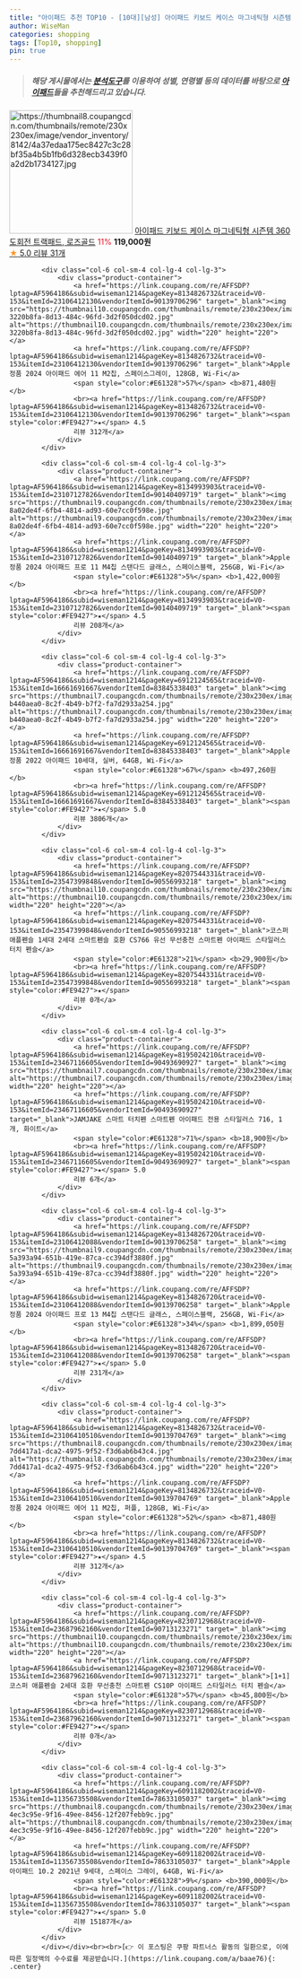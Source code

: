 ```yaml
---
title: "아이패드 추천 TOP10 - [10대][남성] 아이패드 키보드 케이스 마그네틱형 시즌템 360도회전 트랙패드, 로즈골드"
author: WiseMan
categories: shopping
tags: [Top10, shopping]
pin: true
---
```


> ##### 해당 게시물에서는 [**분석도구**](https://itemscout.io/)를 이용하여 **성별**, **연령별** 등의 데이터를 바탕으로 [**아이패드**](https://link.coupang.com/a/baae76)들을 추천해드리고 있습니다.
<div class="container"><div class="row">
            <div class="col-6 col-sm-4 col-lg-4 col-lg-3">
                <div class="product-container">
                    <a href="https://link.coupang.com/re/AFFSDP?lptag=AF5964186&subid=wiseman1214&pageKey=7359884041&traceid=V0-153&itemId=18959645543&vendorItemId=86237018178" target="_blank"><img src="https://thumbnail8.coupangcdn.com/thumbnails/remote/230x230ex/image/vendor_inventory/8142/4a37edaa175ec8427c3c28bf35a4b5b1fb6d328ecb3439f0a2d2b1734127.jpg" alt="https://thumbnail8.coupangcdn.com/thumbnails/remote/230x230ex/image/vendor_inventory/8142/4a37edaa175ec8427c3c28bf35a4b5b1fb6d328ecb3439f0a2d2b1734127.jpg" width="220" height="220"></a>
                    <a href="https://link.coupang.com/re/AFFSDP?lptag=AF5964186&subid=wiseman1214&pageKey=7359884041&traceid=V0-153&itemId=18959645543&vendorItemId=86237018178" target="_blank">아이패드 키보드 케이스 마그네틱형 시즌템 360도회전 트랙패드, 로즈골드</a>
                    <span style="color:#E61328">11%</span> <b>119,000원</b>
                    <br><a href="https://link.coupang.com/re/AFFSDP?lptag=AF5964186&subid=wiseman1214&pageKey=7359884041&traceid=V0-153&itemId=18959645543&vendorItemId=86237018178" target="_blank"><span style="color:#FE9427">★</span> 5.0
                    리뷰 31개</a>
                </div>
            </div>
            
            <div class="col-6 col-sm-4 col-lg-4 col-lg-3">
                <div class="product-container">
                    <a href="https://link.coupang.com/re/AFFSDP?lptag=AF5964186&subid=wiseman1214&pageKey=8134826732&traceid=V0-153&itemId=23106412130&vendorItemId=90139706296" target="_blank"><img src="https://thumbnail10.coupangcdn.com/thumbnails/remote/230x230ex/image/retail/images/2802488559519075-3220b8fa-8d13-484c-96fd-3d2f050dcd02.jpg" alt="https://thumbnail10.coupangcdn.com/thumbnails/remote/230x230ex/image/retail/images/2802488559519075-3220b8fa-8d13-484c-96fd-3d2f050dcd02.jpg" width="220" height="220"></a>
                    <a href="https://link.coupang.com/re/AFFSDP?lptag=AF5964186&subid=wiseman1214&pageKey=8134826732&traceid=V0-153&itemId=23106412130&vendorItemId=90139706296" target="_blank">Apple 정품 2024 아이패드 에어 11 M2칩, 스페이스그레이, 128GB, Wi-Fi</a>
                    <span style="color:#E61328">57%</span> <b>871,480원</b>
                    <br><a href="https://link.coupang.com/re/AFFSDP?lptag=AF5964186&subid=wiseman1214&pageKey=8134826732&traceid=V0-153&itemId=23106412130&vendorItemId=90139706296" target="_blank"><span style="color:#FE9427">★</span> 4.5
                    리뷰 312개</a>
                </div>
            </div>
            
            <div class="col-6 col-sm-4 col-lg-4 col-lg-3">
                <div class="product-container">
                    <a href="https://link.coupang.com/re/AFFSDP?lptag=AF5964186&subid=wiseman1214&pageKey=8134993903&traceid=V0-153&itemId=23107127826&vendorItemId=90140409719" target="_blank"><img src="https://thumbnail9.coupangcdn.com/thumbnails/remote/230x230ex/image/retail/images/705912796736831-8a02de4f-6fb4-4814-ad93-60e7cc0f598e.jpg" alt="https://thumbnail9.coupangcdn.com/thumbnails/remote/230x230ex/image/retail/images/705912796736831-8a02de4f-6fb4-4814-ad93-60e7cc0f598e.jpg" width="220" height="220"></a>
                    <a href="https://link.coupang.com/re/AFFSDP?lptag=AF5964186&subid=wiseman1214&pageKey=8134993903&traceid=V0-153&itemId=23107127826&vendorItemId=90140409719" target="_blank">Apple 정품 2024 아이패드 프로 11 M4칩 스탠다드 글래스, 스페이스블랙, 256GB, Wi-Fi</a>
                    <span style="color:#E61328">5%</span> <b>1,422,000원</b>
                    <br><a href="https://link.coupang.com/re/AFFSDP?lptag=AF5964186&subid=wiseman1214&pageKey=8134993903&traceid=V0-153&itemId=23107127826&vendorItemId=90140409719" target="_blank"><span style="color:#FE9427">★</span> 4.5
                    리뷰 208개</a>
                </div>
            </div>
            
            <div class="col-6 col-sm-4 col-lg-4 col-lg-3">
                <div class="product-container">
                    <a href="https://link.coupang.com/re/AFFSDP?lptag=AF5964186&subid=wiseman1214&pageKey=6912124565&traceid=V0-153&itemId=16661691667&vendorItemId=83845338403" target="_blank"><img src="https://thumbnail7.coupangcdn.com/thumbnails/remote/230x230ex/image/retail/images/1811253366753262-b440aea0-8c2f-4b49-b7f2-fa7d2933a254.jpg" alt="https://thumbnail7.coupangcdn.com/thumbnails/remote/230x230ex/image/retail/images/1811253366753262-b440aea0-8c2f-4b49-b7f2-fa7d2933a254.jpg" width="220" height="220"></a>
                    <a href="https://link.coupang.com/re/AFFSDP?lptag=AF5964186&subid=wiseman1214&pageKey=6912124565&traceid=V0-153&itemId=16661691667&vendorItemId=83845338403" target="_blank">Apple 정품 2022 아이패드 10세대, 실버, 64GB, Wi-Fi</a>
                    <span style="color:#E61328">67%</span> <b>497,260원</b>
                    <br><a href="https://link.coupang.com/re/AFFSDP?lptag=AF5964186&subid=wiseman1214&pageKey=6912124565&traceid=V0-153&itemId=16661691667&vendorItemId=83845338403" target="_blank"><span style="color:#FE9427">★</span> 5.0
                    리뷰 3806개</a>
                </div>
            </div>
            
            <div class="col-6 col-sm-4 col-lg-4 col-lg-3">
                <div class="product-container">
                    <a href="https://link.coupang.com/re/AFFSDP?lptag=AF5964186&subid=wiseman1214&pageKey=8207544331&traceid=V0-153&itemId=23547399848&vendorItemId=90556993218" target="_blank"><img src="https://thumbnail10.coupangcdn.com/thumbnails/remote/230x230ex/image/vendor_inventory/b3a2/034127194b976b2973e9341e7bd3cc8d1253b1c71c08c8bc1722eee9fea9.jpg" alt="https://thumbnail10.coupangcdn.com/thumbnails/remote/230x230ex/image/vendor_inventory/b3a2/034127194b976b2973e9341e7bd3cc8d1253b1c71c08c8bc1722eee9fea9.jpg" width="220" height="220"></a>
                    <a href="https://link.coupang.com/re/AFFSDP?lptag=AF5964186&subid=wiseman1214&pageKey=8207544331&traceid=V0-153&itemId=23547399848&vendorItemId=90556993218" target="_blank">코스퍼 애플펜슬 1세대 2세대 스마트펜슬 호환 CS766 유선 무선충천 스마트펜 아이패드 스타일러스 터치 펜슬</a>
                    <span style="color:#E61328">21%</span> <b>29,900원</b>
                    <br><a href="https://link.coupang.com/re/AFFSDP?lptag=AF5964186&subid=wiseman1214&pageKey=8207544331&traceid=V0-153&itemId=23547399848&vendorItemId=90556993218" target="_blank"><span style="color:#FE9427">★</span> 
                    리뷰 0개</a>
                </div>
            </div>
            
            <div class="col-6 col-sm-4 col-lg-4 col-lg-3">
                <div class="product-container">
                    <a href="https://link.coupang.com/re/AFFSDP?lptag=AF5964186&subid=wiseman1214&pageKey=8195024210&traceid=V0-153&itemId=23467116605&vendorItemId=90493690927" target="_blank"><img src="https://thumbnail7.coupangcdn.com/thumbnails/remote/230x230ex/image/vendor_inventory/9187/a672bf83945098e6765af0611712bd30e8640108e0cedb2bf5cdfb4d8724.jpg" alt="https://thumbnail7.coupangcdn.com/thumbnails/remote/230x230ex/image/vendor_inventory/9187/a672bf83945098e6765af0611712bd30e8640108e0cedb2bf5cdfb4d8724.jpg" width="220" height="220"></a>
                    <a href="https://link.coupang.com/re/AFFSDP?lptag=AF5964186&subid=wiseman1214&pageKey=8195024210&traceid=V0-153&itemId=23467116605&vendorItemId=90493690927" target="_blank">JAMJAKE 스마트 터치펜 스마트펜 아이패드 전용 스타일러스 716, 1개, 화이트</a>
                    <span style="color:#E61328">71%</span> <b>18,900원</b>
                    <br><a href="https://link.coupang.com/re/AFFSDP?lptag=AF5964186&subid=wiseman1214&pageKey=8195024210&traceid=V0-153&itemId=23467116605&vendorItemId=90493690927" target="_blank"><span style="color:#FE9427">★</span> 5.0
                    리뷰 6개</a>
                </div>
            </div>
            
            <div class="col-6 col-sm-4 col-lg-4 col-lg-3">
                <div class="product-container">
                    <a href="https://link.coupang.com/re/AFFSDP?lptag=AF5964186&subid=wiseman1214&pageKey=8134826720&traceid=V0-153&itemId=23106412088&vendorItemId=90139706258" target="_blank"><img src="https://thumbnail9.coupangcdn.com/thumbnails/remote/230x230ex/image/retail/images/707670420906364-5a393a94-651b-419e-87ca-cc394df3880f.jpg" alt="https://thumbnail9.coupangcdn.com/thumbnails/remote/230x230ex/image/retail/images/707670420906364-5a393a94-651b-419e-87ca-cc394df3880f.jpg" width="220" height="220"></a>
                    <a href="https://link.coupang.com/re/AFFSDP?lptag=AF5964186&subid=wiseman1214&pageKey=8134826720&traceid=V0-153&itemId=23106412088&vendorItemId=90139706258" target="_blank">Apple 정품 2024 아이패드 프로 13 M4칩 스탠다드 글래스, 스페이스블랙, 256GB, Wi-Fi</a>
                    <span style="color:#E61328">34%</span> <b>1,899,050원</b>
                    <br><a href="https://link.coupang.com/re/AFFSDP?lptag=AF5964186&subid=wiseman1214&pageKey=8134826720&traceid=V0-153&itemId=23106412088&vendorItemId=90139706258" target="_blank"><span style="color:#FE9427">★</span> 5.0
                    리뷰 231개</a>
                </div>
            </div>
            
            <div class="col-6 col-sm-4 col-lg-4 col-lg-3">
                <div class="product-container">
                    <a href="https://link.coupang.com/re/AFFSDP?lptag=AF5964186&subid=wiseman1214&pageKey=8134826732&traceid=V0-153&itemId=23106410510&vendorItemId=90139704769" target="_blank"><img src="https://thumbnail8.coupangcdn.com/thumbnails/remote/230x230ex/image/retail/images/2805005803672712-7dd417a1-dca2-4975-9f52-f3d6ab6b43c4.jpg" alt="https://thumbnail8.coupangcdn.com/thumbnails/remote/230x230ex/image/retail/images/2805005803672712-7dd417a1-dca2-4975-9f52-f3d6ab6b43c4.jpg" width="220" height="220"></a>
                    <a href="https://link.coupang.com/re/AFFSDP?lptag=AF5964186&subid=wiseman1214&pageKey=8134826732&traceid=V0-153&itemId=23106410510&vendorItemId=90139704769" target="_blank">Apple 정품 2024 아이패드 에어 11 M2칩, 퍼플, 128GB, Wi-Fi</a>
                    <span style="color:#E61328">52%</span> <b>871,480원</b>
                    <br><a href="https://link.coupang.com/re/AFFSDP?lptag=AF5964186&subid=wiseman1214&pageKey=8134826732&traceid=V0-153&itemId=23106410510&vendorItemId=90139704769" target="_blank"><span style="color:#FE9427">★</span> 4.5
                    리뷰 312개</a>
                </div>
            </div>
            
            <div class="col-6 col-sm-4 col-lg-4 col-lg-3">
                <div class="product-container">
                    <a href="https://link.coupang.com/re/AFFSDP?lptag=AF5964186&subid=wiseman1214&pageKey=8230712968&traceid=V0-153&itemId=23687962160&vendorItemId=90713123271" target="_blank"><img src="https://thumbnail10.coupangcdn.com/thumbnails/remote/230x230ex/image/vendor_inventory/61fb/914d4ff6dba518076f0496fc150a18acf91f7d434bfc7d5efba302690239.jpg" alt="https://thumbnail10.coupangcdn.com/thumbnails/remote/230x230ex/image/vendor_inventory/61fb/914d4ff6dba518076f0496fc150a18acf91f7d434bfc7d5efba302690239.jpg" width="220" height="220"></a>
                    <a href="https://link.coupang.com/re/AFFSDP?lptag=AF5964186&subid=wiseman1214&pageKey=8230712968&traceid=V0-153&itemId=23687962160&vendorItemId=90713123271" target="_blank">[1+1] 코스퍼 애플펜슬 2세대 호환 무선충천 스마트펜 CS10P 아이패드 스타일러스 터치 펜슬</a>
                    <span style="color:#E61328">57%</span> <b>45,800원</b>
                    <br><a href="https://link.coupang.com/re/AFFSDP?lptag=AF5964186&subid=wiseman1214&pageKey=8230712968&traceid=V0-153&itemId=23687962160&vendorItemId=90713123271" target="_blank"><span style="color:#FE9427">★</span> 
                    리뷰 0개</a>
                </div>
            </div>
            
            <div class="col-6 col-sm-4 col-lg-4 col-lg-3">
                <div class="product-container">
                    <a href="https://link.coupang.com/re/AFFSDP?lptag=AF5964186&subid=wiseman1214&pageKey=6091182002&traceid=V0-153&itemId=11356735508&vendorItemId=78633105037" target="_blank"><img src="https://thumbnail8.coupangcdn.com/thumbnails/remote/230x230ex/image/retail/images/4797014531575232-4ec3c95e-9f16-49ee-8456-12f207febb9c.jpg" alt="https://thumbnail8.coupangcdn.com/thumbnails/remote/230x230ex/image/retail/images/4797014531575232-4ec3c95e-9f16-49ee-8456-12f207febb9c.jpg" width="220" height="220"></a>
                    <a href="https://link.coupang.com/re/AFFSDP?lptag=AF5964186&subid=wiseman1214&pageKey=6091182002&traceid=V0-153&itemId=11356735508&vendorItemId=78633105037" target="_blank">Apple 아이패드 10.2 2021년 9세대, 스페이스 그레이, 64GB, Wi-Fi</a>
                    <span style="color:#E61328">9%</span> <b>390,000원</b>
                    <br><a href="https://link.coupang.com/re/AFFSDP?lptag=AF5964186&subid=wiseman1214&pageKey=6091182002&traceid=V0-153&itemId=11356735508&vendorItemId=78633105037" target="_blank"><span style="color:#FE9427">★</span> 5.0
                    리뷰 15187개</a>
                </div>
            </div>
            </div></div><br><br>[👉 이 포스팅은 쿠팡 파트너스 활동의 일환으로, 이에 따른 일정액의 수수료를 제공받습니다.](https://link.coupang.com/a/baae76){: .center}